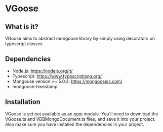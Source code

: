 # VGoose
## What is it?
VGoose aims to abstract mongoose library by simply using decorators on typescript classes
## Dependencies
* Node.js: https://nodejs.org/it/
* Typescript: https://www.typescriptlang.org/
* Mongoose version >= 5.0.3: https://mongoosejs.com/
* mongoose-timestamp
## Installation
VGoose is yet not available as an [npm](https://www.npmjs.com/) module. You'll need to download the VGoose.ts and VDBMongoDocument.ts files, and save it into your project. Also make sure you have installed the dependencies in your project.
